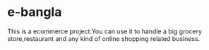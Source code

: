 # e-bangla
This is a ecommerce project.You can use it to handle a big grocery store,restaurant and any kind of online  shopping related business.
